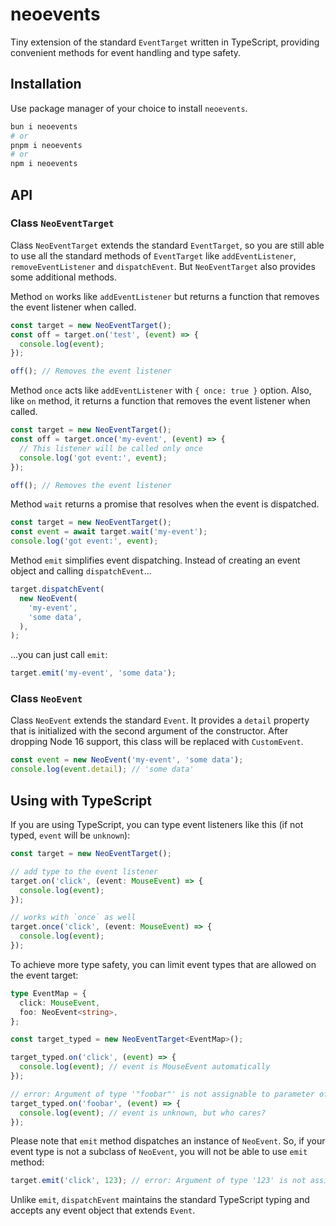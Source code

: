 # neoevents

Tiny extension of the standard `EventTarget` written in TypeScript, providing convenient methods for event handling and type safety.

## Installation

Use package manager of your choice to install `neoevents`.

```sh
bun i neoevents
# or
pnpm i neoevents
# or
npm i neoevents
```

## API

### Class `NeoEventTarget`

Class `NeoEventTarget` extends the standard `EventTarget`, so you are still able to use all the standard methods of `EventTarget` like `addEventListener`, `removeEventListener` and `dispatchEvent`. But `NeoEventTarget` also provides some additional methods.

Method `on` works like `addEventListener` but returns a function that removes the event listener when called.

```javascript
const target = new NeoEventTarget();
const off = target.on('test', (event) => {
  console.log(event);
});

off(); // Removes the event listener
```

Method `once` acts like `addEventListener` with `{ once: true }` option. Also, like `on` method, it returns a function that removes the event listener when called.

```javascript
const target = new NeoEventTarget();
const off = target.once('my-event', (event) => {
  // This listener will be called only once
  console.log('got event:', event);
});

off(); // Removes the event listener
```

Method `wait` returns a promise that resolves when the event is dispatched.

```typescript
const target = new NeoEventTarget();
const event = await target.wait('my-event');
console.log('got event:', event);
```

Method `emit` simplifies event dispatching. Instead of creating an event object and calling `dispatchEvent`...

```typescript
target.dispatchEvent(
  new NeoEvent(
    'my-event',
    'some data',
  ),
);
```

...you can just call `emit`:

```typescript
target.emit('my-event', 'some data');
```

### Class `NeoEvent`

Class `NeoEvent` extends the standard `Event`. It provides a `detail` property that is initialized with the second argument of the constructor. After dropping Node 16 support, this class will be replaced with `CustomEvent`.

```typescript
const event = new NeoEvent('my-event', 'some data');
console.log(event.detail); // 'some data'
```

## Using with TypeScript

If you are using TypeScript, you can type event listeners like this (if not typed, `event` will be `unknown`):

```typescript
const target = new NeoEventTarget();

// add type to the event listener
target.on('click', (event: MouseEvent) => {
  console.log(event);
});

// works with `once` as well
target.once('click', (event: MouseEvent) => {
  console.log(event);
});
```

To achieve more type safety, you can limit event types that are allowed on the event target:

```typescript
type EventMap = {
  click: MouseEvent,
  foo: NeoEvent<string>,
};

const target_typed = new NeoEventTarget<EventMap>();

target_typed.on('click', (event) => {
  console.log(event); // event is MouseEvent automatically
});

// error: Argument of type '"foobar"' is not assignable to parameter of type 'keyof EventMap'.
target_typed.on('foobar', (event) => {
  console.log(event); // event is unknown, but who cares?
});
```

Please note that `emit` method dispatches an instance of `NeoEvent`. So, if your event type is not a subclass of `NeoEvent`, you will not be able to use `emit` method:

```typescript
target.emit('click', 123); // error: Argument of type '123' is not assignable to parameter of type 'MouseEvent'.
```

Unlike `emit`, `dispatchEvent` maintains the standard TypeScript typing and accepts any event object that extends `Event`.
